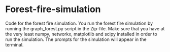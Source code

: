 # Forest-fire-simulation
Code for the forest fire simulation.
You run the forest fire simulation by running the graph_forest.py script in the Zip-file. Make sure that you have at the very least numpy, networkx, matplotlib and scipy installed in order to run the simulation. The prompts for the simulation will appear in the terminal.

